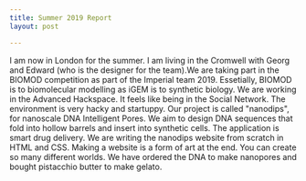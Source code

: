```yaml
---
title: Summer 2019 Report
layout: post

---
```


I am now in London for the summer. I am living in the Cromwell with Georg and Edward (who is the designer for the team).We are taking part in the BIOMOD competition as part of the Imperial team 2019. Essetially, BIOMOD is to biomolecular modelling as iGEM is to synthetic biology. We are working in the Advanced Hackspace. It feels like being in the Social Network. The environment is very hacky and startuppy. Our project is called "nanodips", for nanoscale DNA Intelligent Pores. We aim to design DNA sequences that fold into hollow barrels and insert into synthetic cells. The application is smart drug delivery.
We are writing the nanodips website from scratch in HTML and CSS.
Making a website is a form of art at the end.
You can create so many different worlds.
We have ordered the DNA to make nanopores and bought pistacchio butter to make gelato.
